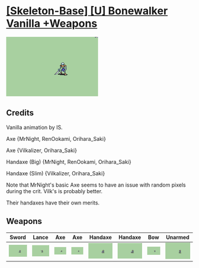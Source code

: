 # [\[Skeleton-Base\] \[U\] Bonewalker Vanilla +Weapons](./)
 

<img src="./1.%20Sword/Sword_000.png" alt="[Skeleton-Base] [U] Bonewalker Vanilla +Weapons standing" />

## Credits

Vanilla animation by IS.

Axe {MrNight, RenOokami, Orihara_Saki}

Axe {Vilkalizer, Orihara_Saki}

Handaxe (Big) {MrNight, RenOokami, Orihara_Saki}

Handaxe (Slim) {Vilkalizer, Orihara_Saki}

Note that MrNight's basic Axe seems to have an issue with random pixels during the crit. Vilk's is probably better.

Their handaxes have their own merits.

## Weapons
 

|Sword |Lance |Axe |Axe |Handaxe |Handaxe |Bow |Unarmed |
|  :---: | :---: | :---: | :---: | :---: | :---: | :---: | :---: |
| <img alt="Sword animation" src="./1.%20Sword/Sword.gif" /> | <img alt="Lance animation" src="./2.%20Lance/Lance.gif" /> | <img alt="Axe animation" src="./3.%20Axe%20%7BMrNight%7D/Axe.gif" /> | <img alt="Axe animation" src="./3.%20Axe%20%7BVilkalizeR%7D/Axe.gif" /> | <img alt="Handaxe animation" src="./4.%20Handaxe%20(Big)/Handaxe.gif" /> | <img alt="Handaxe animation" src="./4.%20Handaxe%20(Slim)/Handaxe.gif" /> | <img alt="Bow animation" src="./5.%20Bow/Bow.gif" /> | <img alt="Unarmed animation" src="./8.%20Unarmed/Unarmed.gif" /> |

